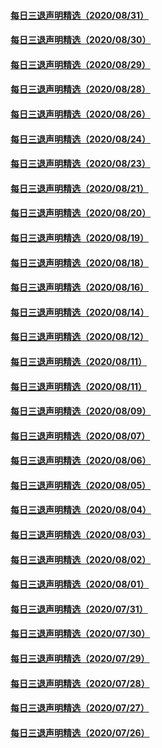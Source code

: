 #### [每日三退声明精选（2020/08/31）](master/../pages/nf3104/n12371817.md) 
#### [每日三退声明精选（2020/08/30）](master/../pages/nf3104/n12369185.md) 
#### [每日三退声明精选（2020/08/29）](master/../pages/nf3104/n12367134.md) 
#### [每日三退声明精选（2020/08/28）](master/../pages/nf3104/n12365653.md) 
#### [每日三退声明精选（2020/08/26）](master/../pages/nf3104/n12360367.md) 
#### [每日三退声明精选（2020/08/24）](master/../pages/nf3104/n12355180.md) 
#### [每日三退声明精选（2020/08/23）](master/../pages/nf3104/n12352626.md) 
#### [每日三退声明精选（2020/08/21）](master/../pages/nf3104/n12349601.md) 
#### [每日三退声明精选（2020/08/20）](master/../pages/nf3104/n12347060.md) 
#### [每日三退声明精选（2020/08/19）](master/../pages/nf3104/n12344141.md) 
#### [每日三退声明精选（2020/08/18）](master/../pages/nf3104/n12341225.md) 
#### [每日三退声明精选（2020/08/16）](master/../pages/nf3104/n12336171.md) 
#### [每日三退声明精选（2020/08/14）](master/../pages/nf3104/n12332445.md) 
#### [每日三退声明精选（2020/08/12）](master/../pages/nf3104/n12326718.md) 
#### [每日三退声明精选（2020/08/11）](master/../pages/nf3104/n12324185.md) 
#### [每日三退声明精选（2020/08/11）](master/../pages/nf3104/n12321494.md) 
#### [每日三退声明精选（2020/08/09）](master/../pages/nf3104/n12318825.md) 
#### [每日三退声明精选（2020/08/07）](master/../pages/nf3104/n12315350.md) 
#### [每日三退声明精选（2020/08/06）](master/../pages/nf3104/n12312949.md) 
#### [每日三退声明精选（2020/08/05）](master/../pages/nf3104/n12310251.md) 
#### [每日三退声明精选（2020/08/04）](master/../pages/nf3104/n12307610.md) 
#### [每日三退声明精选（2020/08/03）](master/../pages/nf3104/n12304807.md) 
#### [每日三退声明精选（2020/08/02）](master/../pages/nf3104/n12302300.md) 
#### [每日三退声明精选（2020/08/01）](master/../pages/nf3104/n12300556.md) 
#### [每日三退声明精选（2020/07/31）](master/../pages/nf3104/n12298113.md) 
#### [每日三退声明精选（2020/07/30）](master/../pages/nf3104/n12296664.md) 
#### [每日三退声明精选（2020/07/29）](master/../pages/nf3104/n12293858.md) 
#### [每日三退声明精选（2020/07/28）](master/../pages/nf3104/n12291224.md) 
#### [每日三退声明精选（2020/07/27）](master/../pages/nf3104/n12287623.md) 
#### [每日三退声明精选（2020/07/26）](master/../pages/nf3104/n12285856.md) 
